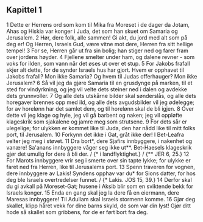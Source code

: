 ## Kapittel 1

1 Dette er Herrens ord som kom til Mika fra Moreset i de dager da Jotam, Ahas og Hiskia var konger i Juda, det som han skuet om Samaria og Jerusalem.
2 Hør, dere folk, alle sammen! Gi akt, du jord med alt som på deg er! Og Herren, Israels Gud, være vitne mot dere, Herren fra sitt hellige tempel!
3 For se, Herren går ut fra sin bolig; han stiger ned og farer fram over jordens høyder.
4 Fjellene smelter under ham, og dalene revner - som voks for ilden, som vann når det øses ut over et stup.
5 For Jakobs frafall skjer alt dette, for de synder Israels hus har gjort. Hvem er opphavet til Jakobs frafall? Mon ikke Samaria? Og hvem til Judas offerhauger? Mon ikke Jerusalem?
6 Så vil jeg da gjøre Samaria til en grusdynge på marken, til et sted for vindyrkning, og jeg vil velte dets steiner ned i dalen og avdekke dets grunnvoller.
7 Og alle dets utskårne bilder skal sønderslås, og alle dets horegaver brennes opp med ild, og alle dets avgudsbilder vil jeg ødelegge; for av horelønn har det samlet dem, og til horelønn skal de bli igjen.
8 Over dette vil jeg klage og hyle, jeg vil gå barbent og naken; jeg vil oppløfte klageskrik som sjakalene og jamre meg som strutsene.
9 For dets sår er ulegelige; for ulykken er kommet like til Juda, den har nådd like til mitt folks port, til Jerusalem.
10 Forkynn det ikke i Gat, gråt ikke der! I Bet-Leafra velter jeg meg i støvet.
11 Dra bort*, dere Sjafirs innbyggere, i nakenhet og vanære! Sa'anans innbyggere våger seg ikke ut**. Bet-Haesels klageskrik gjør det umulig for dere å bli der. / {* i landflyktighet.} / {** JER 6, 25.}
12 For Marots innbyggere vrir seg i smerte over sin tapte lykke; for ulykke er faret ned fra Herren, like til Jerusalems port.
13 Spenn traveren for vognen, dere innbyggere av Lakis! Syndens opphav var du* for Sions datter, for hos deg ble Israels overtredelser funnet. / {* Lakis. JOS 15, 39.}
14 Derfor skal du gi avkall på Moreset-Gat; husene i Aksib blir som en sviktende bekk for Israels konger.
15 Enda en gang skal jeg la dere få en eiermann, dere Maresas innbyggere! Til Adullam skal Israels stormenn komme.
16 Gjør deg skallet, klipp håret vekk for dine barns skyld, de som var din lyst! Gjør ditt hode så skallet som gribbens, for de er ført bort fra deg.
